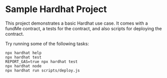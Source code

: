 # Sample Hardhat Project

This project demonstrates a basic Hardhat use case. It comes with a fundMe contract, a tests for the contract, and also scripts for deploying the contract.

Try running some of the following tasks:

```shell
npx hardhat help
npx hardhat test
REPORT_GAS=true npx hardhat test
npx hardhat node
npx hardhat run scripts/deploy.js
```
